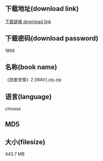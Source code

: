 ## 下载地址(download link)
[下载链接 download link](https://tutu365.netlify.app/?s=%E3%80%8A%E6%B0%91%E6%AD%8C%E8%87%B3%E5%B0%8A%E3%80%8B2+%5BWAV%5D.zip)

## 下载密码(download password)
1866

## 名称(book name)
《民歌至尊》2 [WAV].zip.zip

## 语言(language)
chinese

## MD5


## 大小(filesize)
443.7 MB
